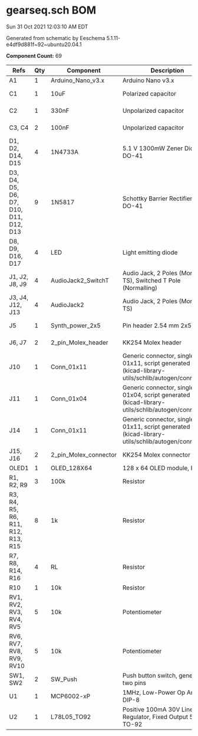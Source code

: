 # gearseq.sch BOM

Sun 31 Oct 2021 12:03:10 AM EDT

Generated from schematic by Eeschema 5.1.11-e4df9d881f~92~ubuntu20.04.1

**Component Count:** 69

| Refs | Qty | Component | Description | Manufacturer | Vendor | SKU |
| ----- | --- | ---- | ----------- | ---- | ---- | ---- |
| A1 | 1 | Arduino_Nano_v3.x | Arduino Nano v3.x |  |  |  |
| C1 | 1 | 10uF | Polarized capacitor |  | Tayda | A-4349 |
| C2 | 1 | 330nF | Unpolarized capacitor |  | Tayda | A-553 |
| C3, C4 | 2 | 100nF | Unpolarized capacitor |  | Tayda | A-553 |
| D1, D2, D14, D15 | 4 | 1N4733A | 5.1 V 1300mW Zener Diode, DO-41 | Vishay | Tayda | A-169 |
| D3, D4, D5, D6, D7, D10, D11, D12, D13 | 9 | 1N5817 | Schottky Barrier Rectifier Diode, DO-41 |  | Tayda | A-159 |
| D8, D9, D16, D17 | 4 | LED | Light emitting diode |  |  |  |
| J1, J2, J8, J9 | 4 | AudioJack2_SwitchT | Audio Jack, 2 Poles (Mono / TS), Switched T Pole (Normalling) |  | Tayda | A-1121 |
| J3, J4, J12, J13 | 4 | AudioJack2 | Audio Jack, 2 Poles (Mono / TS) |  | Tayda | A-1121 |
| J5 | 1 | Synth_power_2x5 | Pin header 2.54 mm 2x5 |  | Tayda | A-2939 |
| J6, J7 | 2 | 2_pin_Molex_header | KK254 Molex header |  | Tayda | A-804 |
| J10 | 1 | Conn_01x11 | Generic connector, single row, 01x11, script generated (kicad-library-utils/schlib/autogen/connector/) |  |  |  |
| J11 | 1 | Conn_01x04 | Generic connector, single row, 01x04, script generated (kicad-library-utils/schlib/autogen/connector/) |  |  |  |
| J14 | 1 | Conn_01x11 | Generic connector, single row, 01x11, script generated (kicad-library-utils/schlib/autogen/connector/) |  |  |  |
| J15, J16 | 2 | 2_pin_Molex_connector | KK254 Molex connector |  | Tayda | A-826 |
| OLED1 | 1 | OLED_128X64 | 128 x 64 OLED module, I2C |  |  |  |
| R1, R2, R9 | 3 | 100k | Resistor |  |  |  |
| R3, R4, R5, R6, R11, R12, R13, R15 | 8 | 1k | Resistor |  |  |  |
| R7, R8, R14, R16 | 4 | RL | Resistor |  |  |  |
| R10 | 1 | 10k | Resistor |  |  |  |
| RV1, RV2, RV3, RV4, RV5 | 5 | 10k | Potentiometer |  |  |  |
| RV6, RV7, RV8, RV9, RV10 | 5 | 10k | Potentiometer |  |  |  |
| SW1, SW2 | 2 | SW_Push | Push button switch, generic, two pins |  | Tayda | A-3487 |
| U1 | 1 | MCP6002-xP | 1MHz, Low-Power Op Amp, DIP-8 |  |  |  |
| U2 | 1 | L78L05_TO92 | Positive 100mA 30V Linear Regulator, Fixed Output 5V, TO-92 |  |  |  |
    
